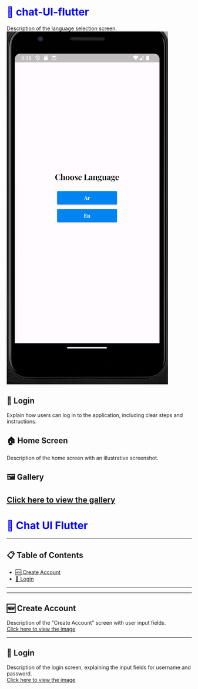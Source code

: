 <h1 style="color:blue; font-weight:bold;">🌟  chat-UI-flutter</h1>


Description of the language selection screen.  
![App Interface](https://github.com/AhmadAmmar2022/Chat-UI-Flutter/blob/main/chatt/Screenshots-chat/Screenshot%202025-02-07%20183914.png)



## 🔐 Login <a name="login"></a>
Explain how users can log in to the application, including clear steps and instructions.

## 🏠 Home Screen <a name="home-screen"></a>
Description of the home screen with an illustrative screenshot.

## 🖼️ Gallery <a name="gallery"></a>
[Click here to view the gallery](https://example.com/gallery) 
---
<!-- Main title with bold and blue color -->
<h1 style="color:blue; font-weight:bold;">🌟 Chat UI Flutter</h1>

---

## 📋 Table of Contents

- [🆕 Create Account](#create-account)
- [🔐 Login](#login)

---



---

## 🆕 Create Account <a name="create-account"></a>
Description of the "Create Account" screen with user input fields.  
[Click here to view the image](https://example.com/create-account-image)

---

## 🔐 Login <a name="login"></a>
Description of the login screen, explaining the input fields for username and password.  
[Click here to view the image](https://example.com/login-image)

